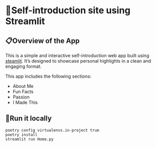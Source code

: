 # 🎈Self-introduction site using Streamlit

## 📋Overview of the App
This is a simple and interactive self-introduction web app built using [steamlit](https://streamlit.io/). It’s designed to showcase personal highlights in a clean and engaging format.

This app includes the following sections:
* About Me
* Fun Facts
* Passion
* I Made This

## 🚀Run it locally

```
poetry config virtualenvs.in-project true
poetry install
streamlit run Home.py
```


